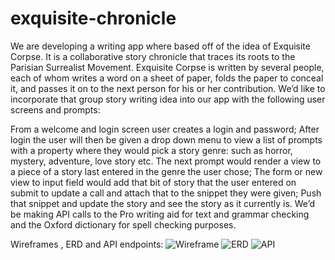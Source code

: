 # exquisite-chronicle

We are developing a writing app where based off of the idea of Exquisite Corpse. It is a collaborative story chronicle that traces its roots to the Parisian Surrealist Movement. Exquisite Corpse is written by several people, each of whom writes a word on a sheet of paper, folds the paper to conceal it, and passes it on to the next person for his or her contribution. We’d like to incorporate that group story writing idea into our app with the following user screens and prompts:

From a welcome and login screen user creates a login and password;
After login the user will then be given a drop down menu to view a list of prompts with a property where they would pick a story genre: such as horror, mystery, adventure, love story etc.
The next prompt would render a view to a piece of a story last entered in the genre the user chose;
The form or new view to input field would add that bit of story that the user entered on submit to update a call and attach that to the snippet they were given;
Push that snippet and update the story and see the story as it currently is.
We’d be making API calls to the Pro writing aid for text and grammar checking and the  Oxford dictionary for spell checking purposes.

Wireframes , ERD and API endpoints:
![Wireframe](https://drive.google.com/file/d/1x7S_AAM9QPYIgnax9KgEYZAEcOK0wTrB/view)
![ERD](https://drive.google.com/file/d/1tO9ilAbeMXvcvWoCFrjFImPOol7c9UfI/view)
![API](https://drive.google.com/file/d/1Ap60ZhWdqB25_JqaKwmZrBg4AjnHpgsd/view)
